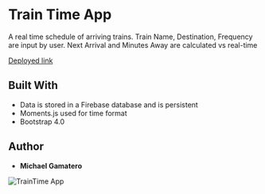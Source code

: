 # Train Time App
  A real time schedule of arriving trains.  Train Name, Destination, Frequency are input by user.  Next Arrival and Minutes Away
  are calculated vs real-time
  
  [Deployed link](https://mgamatero.github.io/TrainTime/)

## Built With
* Data is stored in a Firebase database and is persistent
* Moments.js used for time format
* Bootstrap 4.0


## Author
* **Michael Gamatero**

![TrainTime App](https://github.com/mgamatero/TrainTime/blob/master/assets/images/TrainTime.gif "TrainTime App")



